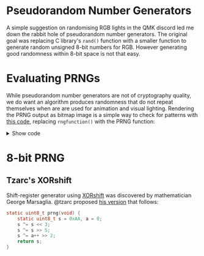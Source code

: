 # Pseudorandom Number Generators
A simple suggestion on randomising RGB lights in the QMK discord led me down the rabbit hole of pseudorandom number generators. The original goal was replacing C library's `rand()` function with a smaller function to generate random unsigned 8-bit numbers for RGB. However generating good randomness within 8-bit space is not that easy.

# Evaluating PRNGs
While pseudorandom number generators are not of cryptography quality, we do want an algorithm produces randomness that do not repeat themselves when are are used for animation and visual lighting. Rendering the PRNG output as bitmap image is a simple way to check for patterns with [this code](https://stackoverflow.com/questions/50090500/create-simple-bitmap-in-c-without-external-libraries), replacing `rngfunction()` with the PRNG function:

<details>
<summary>Show code</summary>

```c
void generate_image(uint_fast64_t (*rngfunction)(), char filename[]) {
	//width, height, and bitcount are the key factors:
	static uint_fast32_t const width  = WIDTH;
	static uint_fast32_t const height = HEIGHT;
	static uint_fast16_t const bitcount = 24;//<- 24-bit bitmap

	//take padding in to account
	int width_in_bytes = ((width * bitcount + 31) / 32) * 4;

	//total image size in bytes, not including header
	uint_fast32_t imagesize = width_in_bytes * height;

	//this value is always 40, it's the sizeof(BITMAPINFOHEADER)
	static uint_fast32_t const biSize = 40;

	//bitmap bits start after headerfile,
	//this is sizeof(BITMAPFILEHEADER) + sizeof(BITMAPINFOHEADER)
	static uint_fast32_t const bfOffBits = 54;

	//total file size:
	uint_fast32_t filesize = 54 + imagesize;

	//number of planes is usually 1
	static uint_fast16_t const biPlanes = 1;

	//create header:
	//copy to buffer instead of BITMAPFILEHEADER and BITMAPINFOHEADER
	//to avoid problems with structure packing
	unsigned char header[54] = { 0 };
	memcpy(header, "BM", 2);
	memcpy(header + 2 , &filesize, 4);
	memcpy(header + 10, &bfOffBits, 4);
	memcpy(header + 14, &biSize, 4);
	memcpy(header + 18, &width, 4);
	memcpy(header + 22, &height, 4);
	memcpy(header + 26, &biPlanes, 2);
	memcpy(header + 28, &bitcount, 2);
	memcpy(header + 34, &imagesize, 4);

	//prepare pixel data:
	unsigned char* buf = malloc(imagesize);
	for(int row = height - 1; row >= 0; row--) {
		for(int col = 0; col < width; col++) {

			uint_fast8_t blue  = (uint8_t)rngfunction();
			uint_fast8_t green = (uint8_t)rngfunction();
			uint_fast8_t red   = (uint8_t)rngfunction();

#ifdef GRAYSCALE
			uint_fast8_t gray = 0.3*red + 0.59*green + 0.11*blue;
			blue = green = red = gray;
#endif
			buf[row * width_in_bytes + col * 3 + 0] = blue;
			buf[row * width_in_bytes + col * 3 + 1] = green;
			buf[row * width_in_bytes + col * 3 + 2] = red;
		}
	}

	FILE *fout = fopen("24bit.bmp", "wb");
	fwrite(header, 1, 54, fout);
	fwrite((char*)buf, 1, imagesize, fout);
	fclose(fout);
	free(buf);

	return;
}
```

</details>

# 8-bit PRNG
## Tzarc's XORshift
Shift-register generator using [XORshift](https://en.wikipedia.org/wiki/Xorshift) was discovered by mathematician George Marsaglia. @tzarc proposed [his version](https://github.com/tzarc/qmk_build/blob/bebe5e5b21e99bdb8ff41500ade1eac2d8417d8c/users-tzarc/tzarc_common.c#L57-L63) that follows:
```c
static uint8_t prng(void) {
	static uint8_t s = 0xAA, a = 0;
	s ^= s << 3;
	s ^= s >> 5;
	s ^= a++ >> 2;
	return s;
}
```
